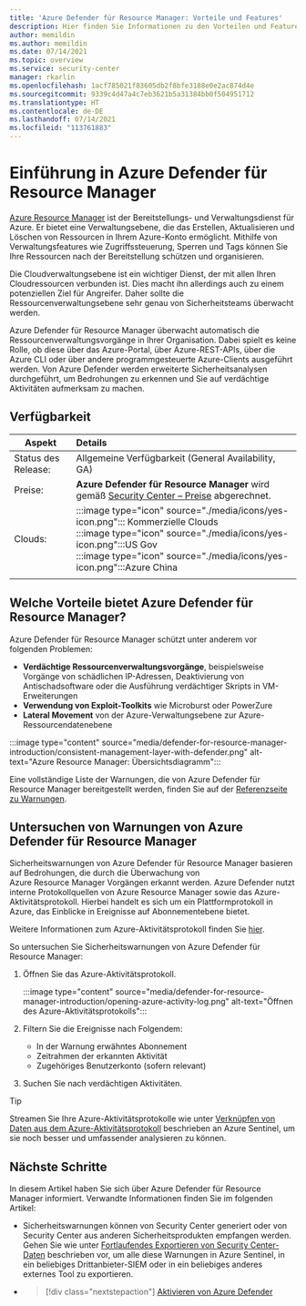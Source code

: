```yaml
---
title: 'Azure Defender für Resource Manager: Vorteile und Features'
description: Hier finden Sie Informationen zu den Vorteilen und Features von Azure Defender für Resource Manager.
author: memildin
ms.author: memildin
ms.date: 07/14/2021
ms.topic: overview
ms.service: security-center
manager: rkarlin
ms.openlocfilehash: 1acf785021f83605db2f8bfe3188e0e2ac874d4e
ms.sourcegitcommit: 9339c4d47a4c7eb3621b5a31384bb0f504951712
ms.translationtype: HT
ms.contentlocale: de-DE
ms.lasthandoff: 07/14/2021
ms.locfileid: "113761883"
---
```

# <a name="introduction-to-azure-defender-for-resource-manager"></a>Einführung in Azure Defender für Resource Manager

[Azure Resource Manager](../azure-resource-manager/management/overview.md) ist der Bereitstellungs- und Verwaltungsdienst für Azure. Er bietet eine Verwaltungsebene, die das Erstellen, Aktualisieren und Löschen von Ressourcen in Ihrem Azure-Konto ermöglicht. Mithilfe von Verwaltungsfeatures wie Zugriffssteuerung, Sperren und Tags können Sie Ihre Ressourcen nach der Bereitstellung schützen und organisieren.

Die Cloudverwaltungsebene ist ein wichtiger Dienst, der mit allen Ihren Cloudressourcen verbunden ist. Dies macht ihn allerdings auch zu einem potenziellen Ziel für Angreifer. Daher sollte die Ressourcenverwaltungsebene sehr genau von Sicherheitsteams überwacht werden. 

Azure Defender für Resource Manager überwacht automatisch die Ressourcenverwaltungsvorgänge in Ihrer Organisation. Dabei spielt es keine Rolle, ob diese über das Azure-Portal, über Azure-REST-APIs, über die Azure CLI oder über andere programmgesteuerte Azure-Clients ausgeführt werden. Von Azure Defender werden erweiterte Sicherheitsanalysen durchgeführt, um Bedrohungen zu erkennen und Sie auf verdächtige Aktivitäten aufmerksam zu machen.

## <a name="availability"></a>Verfügbarkeit

|Aspekt|Details|
|----|:----|
|Status des Release:|Allgemeine Verfügbarkeit (General Availability, GA)|
|Preise:|**Azure Defender für Resource Manager** wird gemäß [Security Center – Preise](https://azure.microsoft.com/pricing/details/security-center/) abgerechnet.|
|Clouds:|:::image type="icon" source="./media/icons/yes-icon.png"::: Kommerzielle Clouds<br>:::image type="icon" source="./media/icons/yes-icon.png":::US Gov<br>:::image type="icon" source="./media/icons/yes-icon.png":::Azure China|
|||

## <a name="what-are-the-benefits-of-azure-defender-for-resource-manager"></a>Welche Vorteile bietet Azure Defender für Resource Manager?

Azure Defender für Resource Manager schützt unter anderem vor folgenden Problemen:

- **Verdächtige Ressourcenverwaltungsvorgänge**, beispielsweise Vorgänge von schädlichen IP-Adressen, Deaktivierung von Antischadsoftware oder die Ausführung verdächtiger Skripts in VM-Erweiterungen
- **Verwendung von Exploit-Toolkits** wie Microburst oder PowerZure
- **Lateral Movement** von der Azure-Verwaltungsebene zur Azure-Ressourcendatenebene

:::image type="content" source="media/defender-for-resource-manager-introduction/consistent-management-layer-with-defender.png" alt-text="Azure Resource Manager: Übersichtsdiagramm":::

Eine vollständige Liste der Warnungen, die von Azure Defender für Resource Manager bereitgestellt werden, finden Sie auf der [Referenzseite zu Warnungen](alerts-reference.md#alerts-resourcemanager).


 ## <a name="how-to-investigate-alerts-from-azure-defender-for-resource-manager"></a>Untersuchen von Warnungen von Azure Defender für Resource Manager

Sicherheitswarnungen von Azure Defender für Resource Manager basieren auf Bedrohungen, die durch die Überwachung von Azure Resource Manager Vorgängen erkannt werden. Azure Defender nutzt interne Protokollquellen von Azure Resource Manager sowie das Azure-Aktivitätsprotokoll. Hierbei handelt es sich um ein Plattformprotokoll in Azure, das Einblicke in Ereignisse auf Abonnementebene bietet.

Weitere Informationen zum Azure-Aktivitätsprotokoll finden Sie [hier](../azure-monitor/essentials/activity-log.md).

So untersuchen Sie Sicherheitswarnungen von Azure Defender für Resource Manager:

1. Öffnen Sie das Azure-Aktivitätsprotokoll.

    :::image type="content" source="media/defender-for-resource-manager-introduction/opening-azure-activity-log.png" alt-text="Öffnen des Azure-Aktivitätsprotokolls":::

1. Filtern Sie die Ereignisse nach Folgendem:
    - In der Warnung erwähntes Abonnement
    - Zeitrahmen der erkannten Aktivität
    - Zugehöriges Benutzerkonto (sofern relevant)

1. Suchen Sie nach verdächtigen Aktivitäten.

> [!TIP]
> Streamen Sie Ihre Azure-Aktivitätsprotokolle wie unter [Verknüpfen von Daten aus dem Azure-Aktivitätsprotokoll](../sentinel/connect-azure-activity.md) beschrieben an Azure Sentinel, um sie noch besser und umfassender analysieren zu können.



## <a name="next-steps"></a>Nächste Schritte

In diesem Artikel haben Sie sich über Azure Defender für Resource Manager informiert. Verwandte Informationen finden Sie im folgenden Artikel: 

- Sicherheitswarnungen können von Security Center generiert oder von Security Center aus anderen Sicherheitsprodukten empfangen werden. Gehen Sie wie unter [Fortlaufendes Exportieren von Security Center-Daten](continuous-export.md) beschrieben vor, um alle diese Warnungen in Azure Sentinel, in ein beliebiges Drittanbieter-SIEM oder in ein beliebiges anderes externes Tool zu exportieren.

- > [!div class="nextstepaction"]
    > [Aktivieren von Azure Defender](enable-azure-defender.md)
